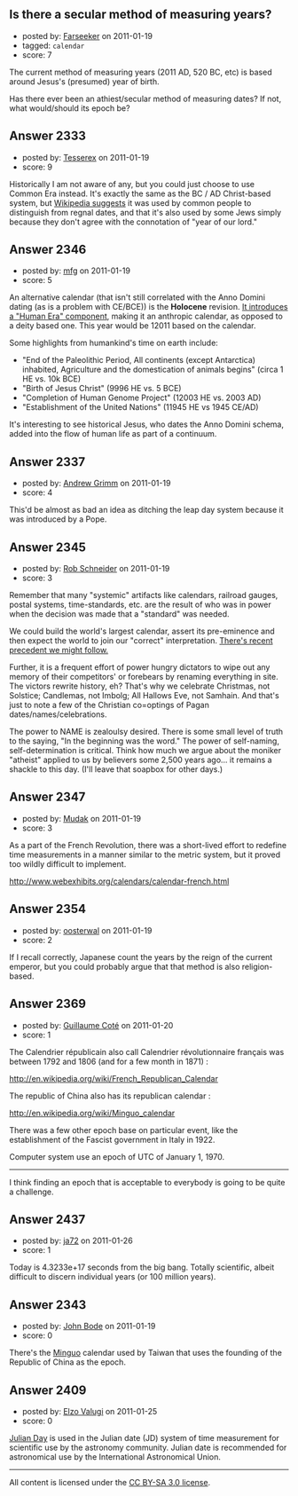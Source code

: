 ## Is there a secular method of measuring years?

- posted by: [Farseeker](https://stackexchange.com/users/-1/712-farseeker) on 2011-01-19
- tagged: `calendar`
- score: 7

The current method of measuring years (2011 AD, 520 BC, etc) is based around Jesus's (presumed) year of birth.

Has there ever been an athiest/secular method of measuring dates? If not, what would/should its epoch be?


## Answer 2333

- posted by: [Tesserex](https://stackexchange.com/users/-1/870-tesserex) on 2011-01-19
- score: 9

<p>Historically I am not aware of any, but you could just choose to use Common Era instead. It's exactly the same as the BC / AD Christ-based system, but <a href="http://en.wikipedia.org/wiki/Common_era#Origins" rel="nofollow">Wikipedia suggests</a> it was used by common people to distinguish from regnal dates, and that it's also used by some Jews simply because they don't agree with the connotation of "year of our lord."</p>



## Answer 2346

- posted by: [mfg](https://stackexchange.com/users/-1/135-mfg) on 2011-01-19
- score: 5

<p>An alternative calendar (that isn't still correlated with the Anno Domini dating (as is a problem with CE/BCE)) is the <strong>Holocene</strong> revision. <a href="http://en.wikipedia.org/wiki/Holocene_calendar" rel="nofollow">It introduces a "Human Era" component</a>, making it an anthropic calendar, as opposed to a deity based one. This year would be 12011 based on the calendar.</p>

<p>Some highlights from humankind's time on earth include:</p>

<ul>
<li>"End of the Paleolithic Period, All continents (except Antarctica) inhabited, Agriculture and the domestication of animals begins" (circa 1 HE vs. 10k BCE)</li>
<li>"Birth of Jesus Christ" (9996 HE vs. 5 BCE)</li>
<li>"Completion of Human Genome Project" (12003 HE vs. 2003 AD)</li>
<li>"Establishment of the United Nations" (11945 HE vs 1945 CE/AD)</li>
</ul>

<p>It's interesting to see historical Jesus, who dates the Anno Domini schema, added into the flow of human life as part of a continuum.</p>



## Answer 2337

- posted by: [Andrew Grimm](https://stackexchange.com/users/-1/270-andrew-grimm) on 2011-01-19
- score: 4

This'd be almost as bad an idea as ditching the leap day system because it was introduced by a Pope.


## Answer 2345

- posted by: [Rob Schneider](https://stackexchange.com/users/-1/149-rob-schneider) on 2011-01-19
- score: 3

<p>Remember that many "systemic" artifacts like calendars, railroad gauges, postal systems, time-standards, etc. are the result of who was in power when the decision was made that a "standard" was needed.  </p>

<p>We could build the world's largest calendar, assert its pre-eminence and then expect the world to join our "correct" interpretation.  <a href="http://www.metro.co.uk/news/837745-mecca-clock-to-replace-big-ben-and-gmt-as-centre-of-time" rel="nofollow">There's recent precedent we might follow.</a></p>

<p>Further, it is a frequent effort of power hungry dictators to wipe out any memory of their competitors' or forebears by renaming everything in site.  The victors rewrite history, eh?  That's why we celebrate Christmas, not Solstice; Candlemas, not Imbolg; All Hallows Eve, not Samhain.  And that's just to note a few of the Christian co=optings of Pagan dates/names/celebrations.</p>

<p>The power to NAME is zealoulsy desired.  There is some small level of truth to the saying, "In the beginning was the word."  The power of self-naming, self-determination is critical.  Think how much we argue about the moniker "atheist" applied to us by believers some 2,500 years ago... it remains a shackle to this day. (I'll leave that soapbox for other days.) </p>



## Answer 2347

- posted by: [Mudak](https://stackexchange.com/users/-1/205-mudak) on 2011-01-19
- score: 3

As a part of the French Revolution, there was a short-lived effort to redefine time measurements in a manner similar to the metric system, but it proved too wildly difficult to implement.

http://www.webexhibits.org/calendars/calendar-french.html


## Answer 2354

- posted by: [oosterwal](https://stackexchange.com/users/-1/891-oosterwal) on 2011-01-19
- score: 2

If I recall correctly, Japanese count the years by the reign of the current emperor, but you could probably argue that that method is also religion-based.


## Answer 2369

- posted by: [Guillaume Coté](https://stackexchange.com/users/-1/408-guillaume-cot) on 2011-01-20
- score: 1

The Calendrier républicain also call Calendrier révolutionnaire français was between 1792 and 1806 (and for a few month in 1871) :

http://en.wikipedia.org/wiki/French_Republican_Calendar

The republic of China also has its republican calendar :

http://en.wikipedia.org/wiki/Minguo_calendar

There was a few other epoch base on particular event, like the establishment of the Fascist government in Italy in 1922.

Computer system use an epoch of UTC of January 1, 1970.

----

I think finding an epoch that is acceptable to everybody is going to be quite a challenge.



## Answer 2437

- posted by: [ja72](https://stackexchange.com/users/-1/567-ja72) on 2011-01-26
- score: 1

Today is 4.3233e+17 seconds from the big bang. Totally scientific, albeit difficult to discern individual years (or 100 million years). 


## Answer 2343

- posted by: [John Bode](https://stackexchange.com/users/-1/117-john-bode) on 2011-01-19
- score: 0

<p>There's the <a href="http://en.wikipedia.org/wiki/Minguo_calendar" rel="nofollow">Minguo</a> calendar used by Taiwan that uses the founding of the Republic of China as the epoch.  </p>



## Answer 2409

- posted by: [Elzo Valugi](https://stackexchange.com/users/-1/132-elzo-valugi) on 2011-01-25
- score: 0

<p><a href="http://en.wikipedia.org/wiki/Julian_day" rel="nofollow">Julian Day</a> is used in the Julian date (JD) system of time measurement for scientific use by the astronomy community. Julian date is recommended for astronomical use by the International Astronomical Union.</p>




---

All content is licensed under the [CC BY-SA 3.0 license](https://creativecommons.org/licenses/by-sa/3.0/).
